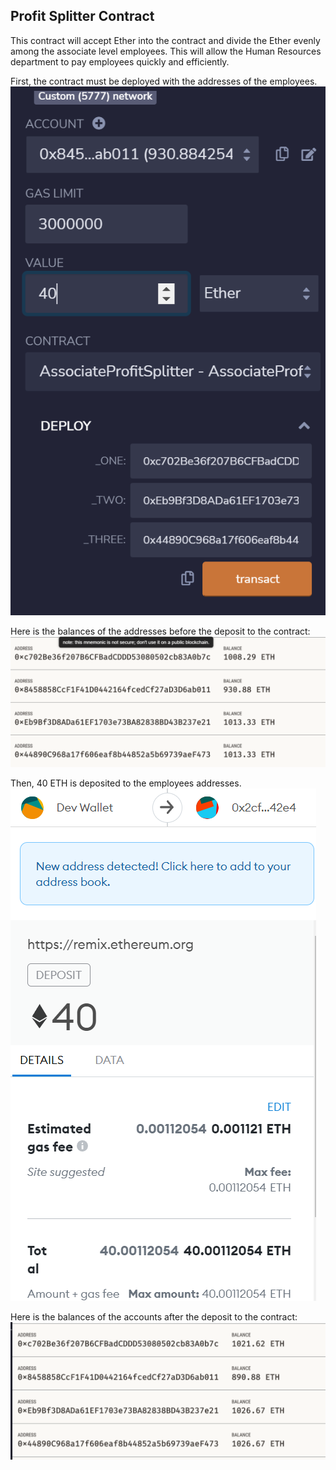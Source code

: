 ## Profit Splitter Contract

This contract will accept Ether into the contract and divide the Ether evenly among the associate level employees. This will allow the Human Resources department to pay employees quickly and efficiently.

First, the contract must be deployed with the addresses of the employees.
![](./remix_deploy.PNG)

Here is the balances of the addresses before the deposit to the contract:
![](./ganache_before_tx.PNG)

Then, 40 ETH is deposited to the employees addresses.
![](./metamask_deploy.PNG)

Here is the balances of the accounts after the deposit to the contract:
![](./ganache_after_tx.PNG)

